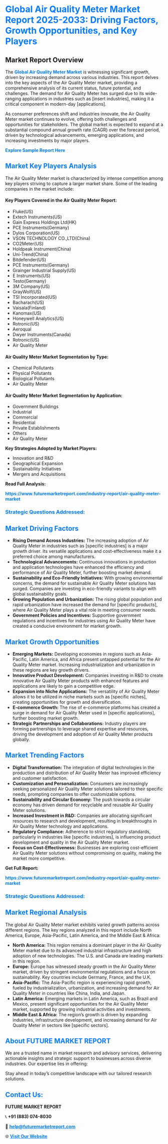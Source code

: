 <h1 style="color: #007BFF;">Global Air Quality Meter Market Report 2025-2033: Driving Factors, Growth Opportunities, and Key Players</h1>

<section id="overview">
<h2>Market Report Overview</h2>
<p>The <a href="https://www.futuremarketreport.com/industry-report/air-quality-meter-market" style="color: #007BFF; text-decoration: none;"><strong>Global Air Quality Meter Market</strong></a> is witnessing significant growth, driven by increasing demand across various industries. This report delves into the key aspects of the Air Quality Meter market, providing a comprehensive analysis of its current status, future potential, and challenges. The demand for Air Quality Meter has surged due to its wide-ranging applications in industries such as [insert industries], making it a critical component in modern-day [applications].</p>
<p>As consumer preferences shift and industries innovate, the Air Quality Meter market continues to evolve, offering both challenges and opportunities for stakeholders. The global market is expected to expand at a substantial compound annual growth rate (CAGR) over the forecast period, driven by technological advancements, emerging applications, and increasing investments by major players.</p>
</section>

<section id="overview">
<p><a href="https://www.futuremarketreport.com/request-sample/reportId=100378" style="color: #007BFF; text-decoration: none;"><strong>Explore Sample Report Here</strong></a></p>
</section>

<section id="key-players">
<h2 style="color: #007BFF;">Market Key Players Analysis</h2>
<p>The Air Quality Meter market is characterized by intense competition among key players striving to capture a larger market share. Some of the leading companies in the market include:</p>
<h4>Key Players Covered in the Air Quality Meter Report:</h4>
<ul><li>Fluke(US)</li><li>Extech Instruments(US)</li><li>Gain Express Holdings Ltd(HK)</li><li>PCE Instruments(Germany)</li><li>Dylos Corporation(US)</li><li>VSON TECHNOLOGY CO.,LTD(China)</li><li>CO2Meter(US)</li><li>Holdpeak Instrument(China)</li><li>Uni-Trend(China)</li><li>Bitdefender(US)</li><li>PCE Instruments(Germany)</li><li>Grainger Industrial Supply(US)</li><li>E Instruments(US)</li><li>Testo(Germany)</li><li>3M Company(US)</li><li>GrayWolf(US)</li><li>TSI Incorporated(US)</li><li>Bacharach(US)</li><li>Vaisala(Finland)</li><li>Kanomax(US)</li><li>Honeywell Analytics(US)</li><li>Rotronic(US)</li><li>Aeroqual</li><li>Dwyer Instruments(Canada)</li><li>Rotronic(US)</li><li>Air Quality Meter</li></ul>
<h4>Air Quality Meter Market Segmentation by Type:</h4>
<ul><li>Chemical Pollutants</li><li>Physical Pollutants</li><li>Biological Pollutants</li><li>Air Quality Meter</li></ul>

<h4>Air Quality Meter Market Segmentation by Application:</h4>
<ul><li>Government Buildings</li><li>Industrial</li><li>Commercial</li><li>Residential</li><li>Private Establishments</li><li>Others</li><li>Air Quality Meter</li></ul>
<p><strong>Key Strategies Adopted by Market Players:</strong></p>
<ul>
<li>Innovation and R&D</li>
<li>Geographical Expansion</li>
<li>Sustainability Initiatives</li>
<li>Mergers and Acquisitions</li>
</ul>
</section>

<section>
<p><strong>Read Full Analysis: </strong></p><a href="https://www.futuremarketreport.com/industry-report/air-quality-meter-market" style="color: #007BFF; text-decoration: none;"><strong>https://www.futuremarketreport.com/industry-report/air-quality-meter-market</strong></a>
<h3 style="color: #007BFF;">Strategic Questions Addressed:</h3>
</section>

<section id="driving-factors">
<h2 style="color: #007BFF;">Market Driving Factors</h2>
<ul>
<li><strong>Rising Demand Across Industries:</strong> The increasing adoption of Air Quality Meter in industries such as [specific industries] is a major growth driver. Its versatile applications and cost-effectiveness make it a preferred choice among manufacturers.</li>
<li><strong>Technological Advancements:</strong> Continuous innovations in production and application technologies have enhanced the efficiency and performance of Air Quality Meter, further boosting market demand.</li>
<li><strong>Sustainability and Eco-Friendly Initiatives:</strong> With growing environmental concerns, the demand for sustainable Air Quality Meter solutions has surged. Companies are investing in eco-friendly variants to align with global sustainability goals.</li>
<li><strong>Growing Population and Urbanization:</strong> The rising global population and rapid urbanization have increased the demand for [specific products], where Air Quality Meter plays a vital role in meeting consumer needs.</li>
<li><strong>Government Policies and Incentives:</strong> Supportive government regulations and incentives for industries using Air Quality Meter have created a conducive environment for market growth.</li>
</ul>
</section>

<section id="growth-opportunities">
<h2 style="color: #007BFF;">Market Growth Opportunities</h2>
<ul>
<li><strong>Emerging Markets:</strong> Developing economies in regions such as Asia-Pacific, Latin America, and Africa present untapped potential for the Air Quality Meter market. Increasing industrialization and urbanization in these regions are key growth drivers.</li>
<li><strong>Innovative Product Development:</strong> Companies investing in R&D to create innovative Air Quality Meter products with enhanced features and applications are likely to gain a competitive edge.</li>
<li><strong>Expansion into Niche Applications:</strong> The versatility of Air Quality Meter allows it to be utilized in niche markets such as [specific niches], creating opportunities for growth and diversification.</li>
<li><strong>E-commerce Growth:</strong> The rise of e-commerce platforms has created a surge in demand for Air Quality Meter used in [specific applications], further boosting market growth.</li>
<li><strong>Strategic Partnerships and Collaborations:</strong> Industry players are forming partnerships to leverage shared expertise and resources, driving the development and adoption of Air Quality Meter products globally.</li>
</ul>
</section>

<section id="trending-factors">
<h2 style="color: #007BFF;">Market Trending Factors</h2>
<ul>
<li><strong>Digital Transformation:</strong> The integration of digital technologies in the production and distribution of Air Quality Meter has improved efficiency and customer satisfaction.</li>
<li><strong>Customization and Personalization:</strong> Consumers are increasingly seeking personalized Air Quality Meter solutions tailored to their specific needs, prompting companies to offer customizable options.</li>
<li><strong>Sustainability and Circular Economy:</strong> The push towards a circular economy has driven demand for recyclable and reusable Air Quality Meter solutions.</li>
<li><strong>Increased Investment in R&D:</strong> Companies are allocating significant resources to research and development, resulting in breakthroughs in Air Quality Meter technology and applications.</li>
<li><strong>Regulatory Compliance:</strong> Adherence to strict regulatory standards, particularly in industries like [specific industries], is influencing product development and quality in the Air Quality Meter market.</li>
<li><strong>Focus on Cost-Effectiveness:</strong> Businesses are exploring cost-efficient Air Quality Meter solutions without compromising on quality, making the market more competitive.</li>
</ul>
</section>

<section>
<p><strong>Get Full Report: </strong></p><a href="https://www.futuremarketreport.com/industry-report/air-quality-meter-market" style="color: #007BFF; text-decoration: none;"><strong>https://www.futuremarketreport.com/industry-report/air-quality-meter-market</strong></a>
<h3 style="color: #007BFF;">Strategic Questions Addressed:</h3>
</section>


<section id="regional-analysis">
<h2 style="color: #007BFF;">Market Regional Analysis</h2>
<p>The global Air Quality Meter market exhibits varied growth patterns across different regions. The key regions analyzed in this report include North America, Europe, Asia-Pacific, Latin America, and the Middle East & Africa:</p>
<ul>
<li><strong>North America:</strong> This region remains a dominant player in the Air Quality Meter market due to its advanced industrial infrastructure and high adoption of new technologies. The U.S. and Canada are leading markets in this region.</li>
<li><strong>Europe:</strong> Europe has witnessed steady growth in the Air Quality Meter market, driven by stringent environmental regulations and a focus on sustainability. Key countries include Germany, France, and the U.K.</li>
<li><strong>Asia-Pacific:</strong> The Asia-Pacific region is experiencing rapid growth, fueled by industrialization, urbanization, and increasing demand for Air Quality Meter in countries like China, India, and Japan.</li>
<li><strong>Latin America:</strong> Emerging markets in Latin America, such as Brazil and Mexico, present significant opportunities for the Air Quality Meter market, supported by growing industrial activities and investments.</li>
<li><strong>Middle East & Africa:</strong> The region’s growth is driven by expanding industries, infrastructure development, and increasing demand for Air Quality Meter in sectors like [specific sectors].</li>
</ul>
</section>

<footer>
<h2 style="color: #007BFF;">About FUTURE MARKET REPORT</h2>
<p>We are a trusted name in market research and advisory services, delivering actionable insights and strategic support to businesses across diverse industries. Our expertise lies in offering:</p>

<p>Stay ahead in today’s competitive landscape with our tailored research solutions.</p>

<h2 style="color: #007BFF;">Contact Us:</h2>
<p><strong>FUTURE MARKET REPORT</strong></p>
<p>📞 <strong>+91 (883) 074-8030</strong></p>
<p>📧 <strong><a href="mailto:help@futuremarketreport.com" style="color: #007BFF;">help@futuremarketreport.com</a></strong></p>
<p>🌐 <strong><a href="https://www.futuremarketreport.com/" style="color: #007BFF;">Visit Our Website</a></strong></p>
</footer>